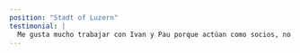```yaml
---
position: "Stadt of Luzern"  
testimonial: |
  Me gusta mucho trabajar con Ivan y Pau porque actúan como socios, no solo como contratistas. Es de gran valor para mí que compartan proactivamente sus conocimientos sobre nuestros requisitos y, de esta manera, demuestran su profundo entendimiento de Decidim.
---
```

